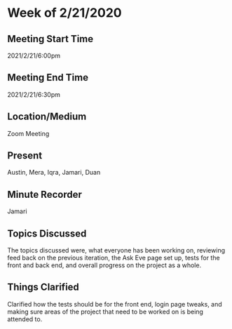 # Week of 2/21/2020
 
## Meeting Start Time
 
2021/2/21/6:00pm
 
## Meeting End Time
 
2021/2/21/6:30pm
 
## Location/Medium
 
Zoom Meeting
 
## Present
 
Austin, Mera, Iqra, Jamari, Duan
 
## Minute Recorder
 
Jamari
 
## Topics Discussed
 
The topics discussed were, what everyone has been working on, reviewing feed back on the previous iteration, the Ask Eve page set up, tests for the front and back end,
and overall progress on the project as a whole.

 
## Things Clarified
Clarified how the tests should be for the front end, login page tweaks, 
and making sure areas of the project that need to be worked on is being attended to. 
